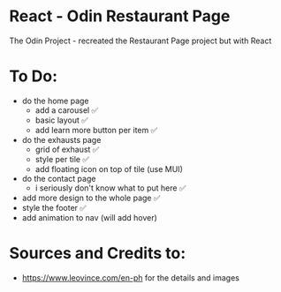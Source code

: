 # React - Odin Restaurant Page  
The Odin Project - recreated the Restaurant Page project but with React
# To Do:  
* do the home page 
    - add a carousel ✅
    - basic layout ✅
    - add learn more button per item ✅
* do the exhausts page
    - grid of exhaust ✅
    - style per tile ✅
    - add floating icon on top of tile (use MUI) 
* do the contact page
    - i seriously don't know what to put here ✅  
* add more design to the whole page ✅  
* style the footer ✅  
* add animation to nav (will add hover)

# Sources and Credits to:  
- https://www.leovince.com/en-ph for the details and images